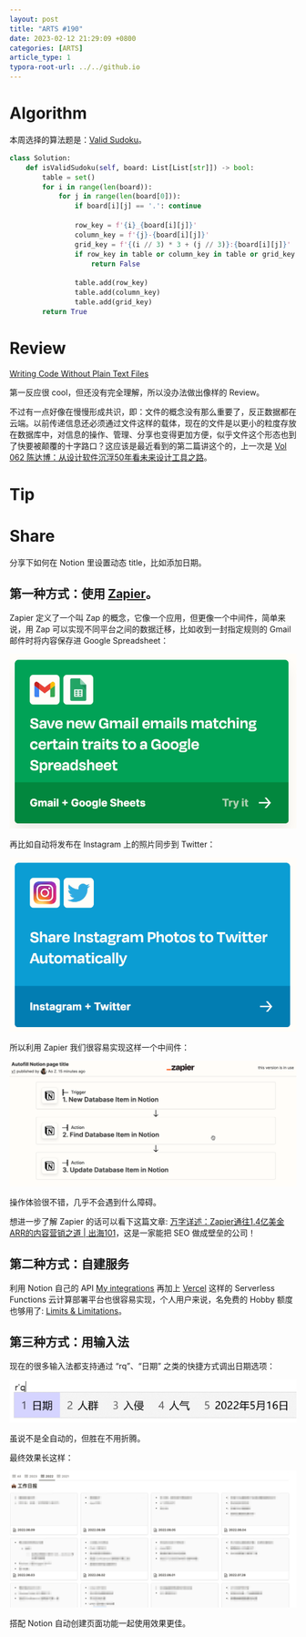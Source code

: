 ```yaml
---
layout: post
title: "ARTS #190"
date: 2023-02-12 21:29:09 +0800
categories: [ARTS]
article_type: 1
typora-root-url: ../../github.io
---
```



# Algorithm

本周选择的算法题是：[Valid Sudoku](https://leetcode.com/problems/valid-sudoku/)。

```python
class Solution:
    def isValidSudoku(self, board: List[List[str]]) -> bool:
        table = set()
        for i in range(len(board)):
            for j in range(len(board[0])):
                if board[i][j] == '.': continue

                row_key = f'{i}_{board[i][j]}'
                column_key = f'{j}-{board[i][j]}'
                grid_key = f'{(i // 3) * 3 + (j // 3)}:{board[i][j]}'
                if row_key in table or column_key in table or grid_key in table:
                    return False

                table.add(row_key)
                table.add(column_key)
                table.add(grid_key)
        return True
```

# Review

[Writing Code Without Plain Text Files](https://itnext.io/writing-code-without-plain-text-files-cb8f1ed2c0ad)

第一反应很 cool，但还没有完全理解，所以没办法做出像样的 Review。

不过有一点好像在慢慢形成共识，即：文件的概念没有那么重要了，反正数据都在云端。以前传递信息还必须通过文件这样的载体，现在的文件是以更小的粒度存放在数据库中，对信息的操作、管理、分享也变得更加方便，似乎文件这个形态也到了快要被颠覆的十字路口？这应该是最近看到的第二篇讲这个的，上一次是 [Vol 062 陈达博：从设计软件沉浮50年看未来设计工具之路](https://www.xiaoyuzhoufm.com/episode/6390a1ad0d56158ecbb89afc)。

# Tip



# Share

分享下如何在 Notion 里设置动态 title，比如添加日期。

## 第一种方式：使用 [Zapier](https://zapier.com/app/dashboard)。

Zapier 定义了一个叫 Zap 的概念，它像一个应用，但更像一个中间件，简单来说，用 Zap 可以实现不同平台之间的数据迁移，比如收到一封指定规则的 Gmail 邮件时将内容保存进 Google Spreadsheet：

![](/assets/img/190-2.png)

再比如自动将发布在 Instagram 上的照片同步到 Twitter：

![](/assets/img/190-3.png)

所以利用 Zapier 我们很容易实现这样一个中间件：

![](/assets/img/190-4.png)

操作体验很不错，几乎不会遇到什么障碍。

想进一步了解 Zapier 的话可以看下这篇文章: [万字详述：Zapier通往1.4亿美金ARR的内容营销之道 | 出海101](https://mp.weixin.qq.com/s/jzZg1u7AdHsOx2YcOEIhvg)，这是一家能把 SEO 做成壁垒的公司！

## 第二种方式：自建服务

利用 Notion 自己的 API [My integrations](https://www.notion.so/my-integrations) 再加上 [Vercel](https://vercel.com/) 这样的 Serverless Functions 云计算部署平台也很容易实现，个人用户来说，名免费的 Hobby 额度也够用了: [Limits & Limitations](https://vercel.com/docs/concepts/limits/overview)。

## 第三种方式：用输入法

现在的很多输入法都支持通过 “rq”、“日期” 之类的快捷方式调出日期选项：

![](/assets/img/190-5.webp)

虽说不是全自动的，但胜在不用折腾。

最终效果长这样：

![](/assets/img/190-1.png)

搭配 Notion 自动创建页面功能一起使用效果更佳。

